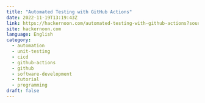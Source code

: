 ```yaml
---
title: "Automated Testing with GitHub Actions"
date: 2022-11-19T13:19:43Z
link: https://hackernoon.com/automated-testing-with-github-actions?source=rss&utm_medium=RSS&utm_source=news.12bit.vn
site: hackernoon.com
language: English
category:
  - automation
  - unit-testing
  - cicd
  - github-actions
  - github
  - software-development
  - tutorial
  - programming
draft: false
---
```

